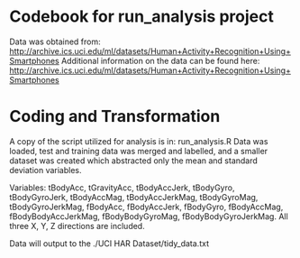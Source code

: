 # Codebook for run_analysis project

Data was obtained from: http://archive.ics.uci.edu/ml/datasets/Human+Activity+Recognition+Using+Smartphones
Additional information on the data can be found here: http://archive.ics.uci.edu/ml/datasets/Human+Activity+Recognition+Using+Smartphones

# Coding and Transformation
A copy of the script utilized for analysis is in: run_analysis.R
Data was loaded, test and training data was merged and labelled, and a smaller dataset was created which abstracted only the mean and standard deviation variables.

Variables: tBodyAcc, tGravityAcc, tBodyAccJerk, tBodyGyro, tBodyGyroJerk, tBodyAccMag, tBodyAccJerkMag, tBodyGyroMag, tBodyGyroJerkMag, fBodyAcc, fBodyAccJerk, fBodyGyro, fBodyAccMag, fBodyBodyAccJerkMag, fBodyBodyGyroMag, fBodyBodyGyroJerkMag. All three X, Y, Z directions are included.

Data will output to the ./UCI HAR Dataset/tidy_data.txt
